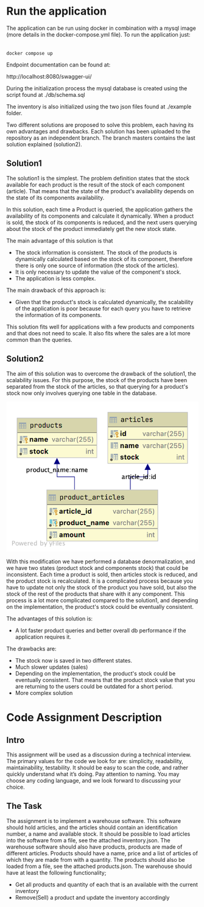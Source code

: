 # Run the application

The application can be run using docker in combination with a mysql image (more details in the docker-compose.yml file).
To run the application just:

<code>
docker compose up
</code>

Endpoint documentation can be found at:

http://localhost:8080/swagger-ui/

During the initialization process the mysql database is created using the script found at ./db/schema.sql

The inventory is also initialized using the two json files found at ./example folder.

Two different solutions are proposed to solve this problem, each having its own advantages and drawbacks.
Each solution has been uploaded to the repository as an independent branch. The branch masters contains the 
last solution explained (solution2).

## Solution1
The solution1 is the simplest. The problem definition states that the stock available for each product is the
result of the stock of each component (article). That means that the state of the product's availability depends on
the state of its components availability. 

In this solution, each time a Product is queried, the application gathers
the availability of its components and calculate it dynamically. When a product is sold, the stock of its 
components is reduced, and the next users querying about the stock of the product immediately get the new
stock state.

The main advantage of this solution is that
- The stock information is consistent. The stock of the products is dynamically calculated based on the stock of its component, 
  therefore there is only one source of information (the stock of the articles).
- It is only necessary to update the value of the component's stock.
- The application is less complex.

The main drawback of this approach is:
- Given that the product's stock is calculated dynamically, the scalability of the application is poor because for each
query you have to retrieve the information of its components.

This solution fits well for applications with a few products and components and that does not need to scale. It also fits
where the sales are a lot more common than the queries.

## Solution2
The aim of this solution was to overcome the drawback of the solution1, the scalability issues. For this purpose, the stock
of the products have been separated from the stock of the articles, so that querying for a product's stock now only involves
querying one table in the database.

![Solution2DBDiagram](images/solution2DbDiagram.png)

With this modification we have performed a database denormalization, and we have two states (product stock and components stock)
that could be inconsistent. Each time a product is sold, then articles stock is reduced, and the product stock is recalculated.
It is a complicated process because you have to update not only the stock of the product you have sold, but also the stock
of the rest of the products that share with it any component. This process is a lot more complicated compared to the solution1,
and depending on the implementation, the product's stock could be eventually consistent.

The advantages of this solution is:
- A lot faster product queries and better overall db performance if the application requires it.

The drawbacks are:
- The stock now is saved in two different states.
- Much slower updates (sales)
- Depending on the implementation, the product's stock could be eventually consistent. That means that the product stock value
  that you are returning to the users could be outdated for a short period.
- More complex solution

# Code Assignment Description

## Intro

This assignment will be used as a discussion during a technical interview. The primary values for the code we look for
are: simplicity, readability, maintainability, testability. It should be easy to scan the code, and rather quickly
understand what it’s doing. Pay attention to naming. You may choose any coding language, and we look forward to
discussing your choice.

## The Task

The assignment is to implement a warehouse software. This software should hold articles, and the articles should contain
an identification number, a name and available stock. It should be possible to load articles into the software from a
file, see the attached inventory.json. The warehouse software should also have products, products are made of different
articles. Products should have a name, price and a list of articles of which they are made from with a quantity. The
products should also be loaded from a file, see the attached products.json. The warehouse should have at least the
following functionality;

* Get all products and quantity of each that is an available with the current inventory
* Remove(Sell) a product and update the inventory accordingly
